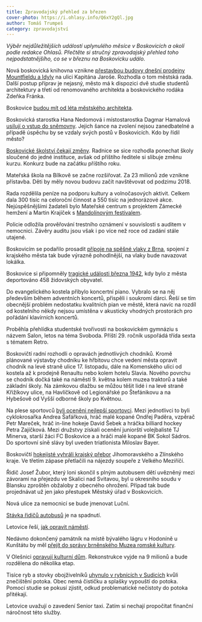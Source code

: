 ```yaml
---
title: Zpravodajský přehled za březen
cover-photo: https://i.ohlasy.info/Q6xY2gQl.jpg
author: Tomáš Trumpeš
category: zpravodajství
---
```


*Výběr nejdůležitějších událostí uplynulého měsíce v Boskovicích a okolí podle redakce Ohlasů. Přečtěte si stručný zpravodajský přehled toho nejpodstatnějšího, co se v březnu na Boskovicku událo.*

Nová boskovická knihovna vznikne [přestavbou budovy dnešní prodejny Mountfieldu a Idyly](http://www.ohlasy.info/clanky/2017/03/knihovna-zzn.html) na ulici Kapitána Jaroše. Rozhodla o tom městská rada. Další postup příprav je nejasný, město má k dispozici dvě studie studentů architektury a třetí od renomovaného architekta a boskovického rodáka Zdeňka Fránka.

Boskovice [budou mít od léta městského architekta](http://www.ohlasy.info/clanky/2017/03/mestsky-architekt.html).

Boskovická starostka Hana Nedomová i místostarostka Dagmar Hamalová [usilují o vstup do sněmovny](http://www.ohlasy.info/clanky/2017/03/poslanci.html). Jejich šance na zvolení nejsou zanedbatelné a  případě úspěchu by se vzdaly svých postů v Boskovicích. Kdo by řídil město?

[Boskovické školství čekají změny](http://www.ohlasy.info/clanky/2017/03/zmeny-na-skolach.html). Radnice se sice rozhodla ponechat školy sloučené do jedné instituce, avšak od příštího ředitele si slibuje změnu kurzu. Konkurz bude na začátku příštího roku.

Mateřská škola na Bílkově se začne rozšiřovat. Za 23 milionů zde  vznikne přístavba. Děti by měly novou budovu začít navštěvovat od podzimu 2018.

Rada rozdělila peníze na podporu kultury a volnočasových aktivit. Celkem dala 300 tisíc na celoroční činnost a 550 tisíc na jednorázové akce. Nejúspěšnějšími žadateli bylo Mateřské centrum s projektem Zámecké hemžení a Martin Krajíček s [Mandolínovým festivalem](http://www.ohlasy.info/clanky/2017/03/mandolinovy-festival.html).

Policie odložila prověřování trestního oznámení v souvislosti s auditem v nemocnici. Závěry auditu jsou však i po více než roce od zadání stále utajené.

Boskovicím se podařilo prosadit [přípoje na spěšné vlaky z Brna](http://boskovice.cz/mimoradna-zmena-jizdnich-radu-cd/d-30390/p1=1019), spojení z krajského města tak bude výrazně pohodlnější, na vlaky bude navazovat lokálka.

Boskovice si připomněly [tragické události března 1942](http://boskovice.cz/vzpominkove-setkani/d-30434/p1=1019), kdy bylo z města deportováno 458 židovských obyvatel.

Do evangelického kostela přibylo koncertní piano. Vybralo se na něj především během adventních koncertů, přispěli i soukromí dárci. Řeší se tím obecnější problém nedostatku kvalitních pian ve městě, která navíc na rozdíl od kostelního někdy nejsou umístěna v akusticky vhodných prostorách pro pořádání klavírních koncertů.

Proběhla přehlídka studentské tvořivosti na boskovickém gymnáziu s názvem Salon, letos na téma Svoboda. Příští 29. ročník uspořádá třída sexta s tématem Retro.

Boskovičtí radní rozhodli o opravách jednotlivých chodníků. Kromě plánované výstavby chodníku ke hřbitovu chce vedení města opravit chodník na levé straně ulice 17. listopadu, dále na Komenského ulici od kostela až k prodejně Renaultu nebo kolem hotelu Slavia. Nového povrchu se chodník dočká také na náměstí 9. května kolem muzea traktorů a také základní školy. Na zámkovou dlažbu se můžou těšit lidé i na levé straně Křižíkovy ulice, na Havlíčkově od Legionářské po Štefánikovu a na Hybešově od Vyšší odborné školy po Květnou.

Na plese sportovců [byli oceněni nejlepší sportovci](http://boskovice.cz/na-plese-byli-oceneni-nejlepsi-sportovci/d-30389/p1=1019). Mezi jednotlivci to byli cyklokrosařka Andrea Šafářková, hráč malé kopané Ondřej Paděra, vzpěrač Petr Mareček, hráč in-line hokeje David Šebek a hráčka billiard hockey Petra Zajíčková. Mezi družstvy získali ocenění juniorští volejbalisté TJ Minerva, starší žáci FC Boskovice a a hráči malé kopané BK Sokol Sádros. Do sportovní síně slávy byl uveden triatlonista Miloslav Bayer.

Boskovičtí [hokejisté vyhráli krajský přebor](http://zrcadlo.net/clanky/Hokejiste-Boskovic-zdolali-Velke-Mezirici-a-jsou-vitezem-Krajske-ligy-3773/) Jihomoravského a Zlínského kraje. Ve třetím zápase přetlačili na nájezdy soupeře z Velkého Meziříčí.

Řidič Josef Žubor, který loni skončil s plným autobusem dětí uvězněný mezi závorami na přejezdu ve Skalici nad Svitavou, byl u okresního soudu v Blansku zproštěn obžaloby z obecného ohrožení. Případ tak bude projednávat už jen jako přestupek Městský úřad v Boskovicích.  

Nová ulice za nemocnicí se bude jmenovat Luční.

[Stávka řidičů autobusů](http://blanensky.denik.cz/zpravy_region/stavka-bude-masivni-na-jizni-morave-se-zapoji-osmdesat-procent-ridicu-autobusu-20170330.html) je na spadnutí.

Letovice řeší, [jak opravit náměstí](http://blanensky.denik.cz/zpravy_region/poradte-co-s-namestim-vyzvala-radnice-obyvatele-20170328.html).

Nedávno dokončený památník na místě bývalého lágru v Hodoníně u Kunštátu by měl [přejít do správy brněnského Muzea romské kultury](http://blanensky.denik.cz/zpravy_region/kritika-kvuli-prevodu-pamatnik-utrpeni-ma-nove-spravovat-muzeum-romske-kultury-20170301.html).

V Olešnici [opravují kulturní dům](http://blanensky.denik.cz/zpravy_region/kulturni-dum-v-olesnici-opravuji-po-triceti-letech-za-devet-milionu-20170321.html). Rekonstrukce vyjde na 9 milionů a bude rozdělena do několika etap.

Tisíce ryb a stovky obojživelníků [uhynulo v rybnících v Sudicích](http://blanensky.denik.cz/zpravy_region/ryby-v-sudicich-uhynuly-kvuli-nedostatku-kysliku-a-splaskum-v-potoce-20170322.html) kvůli znečištění potoka. Obec nemá čističku a splašky vypouští do potoka. Pomocí studie se pokusí zjistit, odkud problematické nečistoty do potoka přitékají.

Letovice uvažují o zavedení Senior taxi. Zatím si nechají propočítat finanční náročnost této služby.
